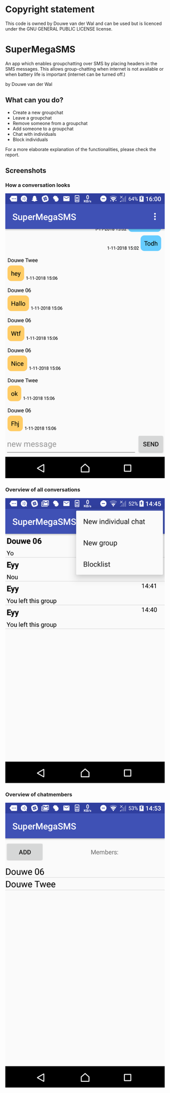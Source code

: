 # Copyright statement
This code is owned by Douwe van der Wal and can be used but is licenced under the  GNU GENERAL PUBLIC LICENSE license.

# SuperMegaSMS
An app which enables groupchatting over SMS by placing headers in the SMS messages. This allows group-chatting when internet is not available or when battery life is important (internet can be turned off.)

by Douwe van der Wal

## What can you do?

* Create a new groupchat
* Leave a groupchat
* Remove someone from a groupchat
* Add someone to a groupchat
* Chat with individuals
* Block individuals

For a more elaborate explanation of the functionalities, please check the report.

## Screenshots
### How a conversation looks
![alt text](https://github.com/d0uwe/SMileyS/blob/master/docs/group_conversation.png "conversation" )

### Overview of all conversations
![alt text](https://github.com/d0uwe/SMileyS/blob/master/docs/settings_overview.png "conversations" )

### Overview of chatmembers
![alt text](https://github.com/d0uwe/SMileyS/blob/master/docs/group_settings.png "conversation")
